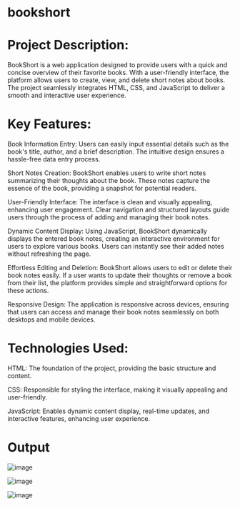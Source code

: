 # bookshort

# Project Description:

BookShort is a web application designed to provide users with a quick and concise overview of their favorite books. With a user-friendly interface, the platform allows users to create, view, and delete short notes about books. The project seamlessly integrates HTML, CSS, and JavaScript to deliver a smooth and interactive user experience.

# Key Features:

Book Information Entry:
Users can easily input essential details such as the book's title, author, and a brief description. The intuitive design ensures a hassle-free data entry process.

Short Notes Creation:
BookShort enables users to write short notes summarizing their thoughts about the book. These notes capture the essence of the book, providing a snapshot for potential readers.

User-Friendly Interface:
The interface is clean and visually appealing, enhancing user engagement. Clear navigation and structured layouts guide users through the process of adding and managing their book notes.

Dynamic Content Display:
Using JavaScript, BookShort dynamically displays the entered book notes, creating an interactive environment for users to explore various books. Users can instantly see their added notes without refreshing the page.

Effortless Editing and Deletion:
BookShort allows users to edit or delete their book notes easily. If a user wants to update their thoughts or remove a book from their list, the platform provides simple and straightforward options for these actions.

Responsive Design:
The application is responsive across devices, ensuring that users can access and manage their book notes seamlessly on both desktops and mobile devices.

# Technologies Used:

HTML: The foundation of the project, providing the basic structure and content.

CSS: Responsible for styling the interface, making it visually appealing and user-friendly.

JavaScript: Enables dynamic content display, real-time updates, and interactive features, enhancing user experience.

# Output

![image](https://github.com/sivasubaramanian/bookshort/assets/121441414/77a4906f-5d40-4cbf-ba3a-1d5c3ac46235)


![image](https://github.com/sivasubaramanian/bookshort/assets/121441414/350641dd-b6fd-4064-ad69-9fc8b8ad5865)

![image](https://github.com/sivasubaramanian/bookshort/assets/121441414/1174bbd6-818c-4516-a1b3-887cce440db0)



